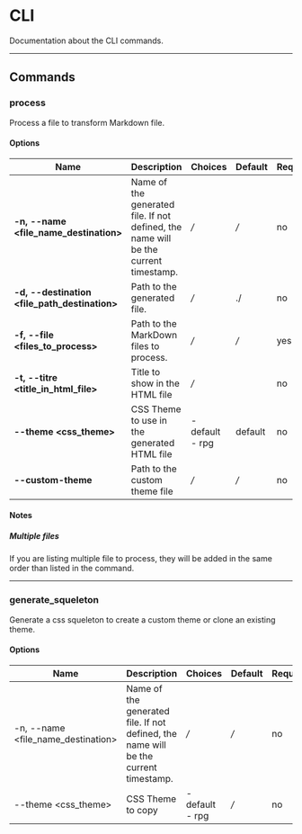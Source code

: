 # CLI

Documentation about the CLI commands.

---

## Commands
### process
Process a file to transform Markdown file.

#### Options
|Name|Description|Choices|Default|Required|
|---|---|---|---|---|
|**-n, --name <file_name_destination>**|Name of the generated file. If not defined, the name will be the current timestamp.|*/*|*/*|no|
|**-d, --destination <file_path_destination>**|Path to the generated file.|*/*|./|no|
|**-f, --file <files_to_process>**|Path to the MarkDown files to process.|*/*|*/*|yes|
|**-t, --titre <title_in_html_file>**|Title to show in the HTML file|*/*| |no|
|**--theme <css_theme>**|CSS Theme to use in the generated HTML file|- default<br/>- rpg|default|no|
|**--custom-theme <custom theme path>**|Path to the custom theme file|*/*|*/*|no|

#### Notes
##### Multiple files
If you are listing multiple file to process, they will be added in the same order than listed in the command.

---

### generate_squeleton
Generate a css squeleton to create a custom theme or clone an existing theme.

#### Options
|Name|Description|Choices|Default|Required|
|---|---|---|---|---|
|-n, --name <file_name_destination>|Name of the generated file. If not defined, the name will be the current timestamp.|*/*|*/*|no|
|--theme <css_theme>|CSS Theme to copy|- default<br/>- rpg|*/*|no|
